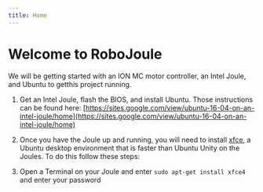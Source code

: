 ```yaml
---
title: Home
---
```


# Welcome to RoboJoule

We will be getting started with an ION MC motor controller, an Intel Joule, and Ubuntu to getthis project running.

1. Get an Intel Joule, flash the BIOS, and install Ubuntu. Those instructions can be found here: [https://sites.google.com/view/ubuntu-16-04-on-an-intel-joule/home](https://sites.google.com/view/ubuntu-16-04-on-an-intel-joule/home)

2. Once you have the Joule up and running, you will need to install [xfce](https://wiki.debian.org/Xfce), a Ubuntu desktop environment that is faster than Ubuntu Unity on the Joules. To do this follow these steps:
  1. Open a Terminal on your Joule and enter `sudo apt-get install xfce4` and enter your password
